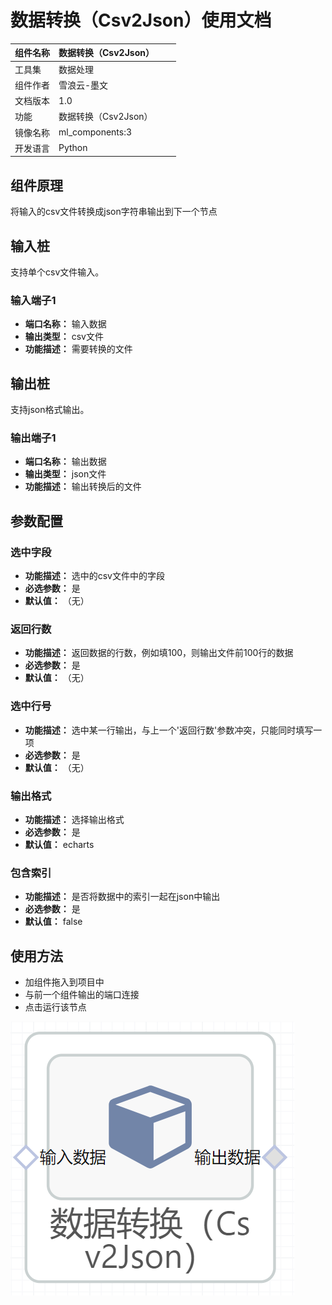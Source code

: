 # 数据转换（Csv2Json）使用文档
| 组件名称 | 数据转换（Csv2Json）|  |  |
| --- | --- | --- | --- |
| 工具集 | 数据处理 |  |  |
| 组件作者 | 雪浪云-墨文 |  |  |
| 文档版本 | 1.0 |  |  |
| 功能 |数据转换（Csv2Json） |  |  |
| 镜像名称 | ml_components:3 |  |  |
| 开发语言 | Python |  |  |

## 组件原理
将输入的csv文件转换成json字符串输出到下一个节点
## 输入桩
支持单个csv文件输入。
### 输入端子1
- **端口名称：** 输入数据
- **输出类型：** csv文件
- **功能描述：** 需要转换的文件

## 输出桩
支持json格式输出。
### 输出端子1

- **端口名称：** 输出数据
- **输出类型：** json文件
- **功能描述：** 输出转换后的文件

## 参数配置
### 选中字段

- **功能描述：** 选中的csv文件中的字段
- **必选参数：** 是
- **默认值：** （无）
### 返回行数

- **功能描述：** 返回数据的行数，例如填100，则输出文件前100行的数据
- **必选参数：** 是
- **默认值：** （无）
### 选中行号

- **功能描述：** 选中某一行输出，与上一个'返回行数'参数冲突，只能同时填写一项
- **必选参数：** 是
- **默认值：** （无）
### 输出格式

- **功能描述：** 选择输出格式
- **必选参数：** 是
- **默认值：** echarts
### 包含索引

- **功能描述：** 是否将数据中的索引一起在json中输出
- **必选参数：** 是
- **默认值：** false



## 使用方法
- 加组件拖入到项目中
- 与前一个组件输出的端口连接
- 点击运行该节点


![](./img/数据转换（Csv2Json）.png)
